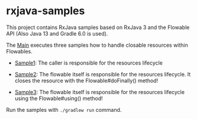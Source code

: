 # rxjava-samples
This project contains RxJava samples based on RxJava 3 and the Flowable API
(Also Java 13 and Gradle 6.0 is used).

The [Main](src/main/java/de/busam/samples/rxjava/Main.java) executes three
samples how to handle closable resources within Flowables.

* [Sample1](src/main/java/de/busam/samples/rxjava/Sample1.java): 
The caller is responsible for the resources lifecycle

* [Sample2](src/main/java/de/busam/samples/rxjava/Sample2.java): 
The flowable itself is responsible for the resources lifecycle. It
closes the resource with the Flowable#doFinally() method!

* [Sample3](src/main/java/de/busam/samples/rxjava/Sample3.java): 
The flowable itself is responsible for the resources lifecycle
using the Flowable#using() method!


Run the samples with ``./gradlew run`` command.


